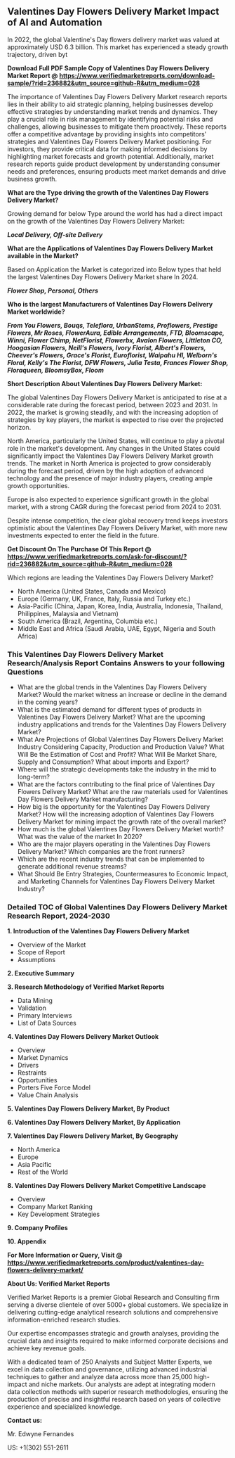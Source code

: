 <h2>Valentines Day Flowers Delivery Market Impact of AI and Automation</h2><p>In 2022, the global Valentine's Day flowers delivery market was valued at approximately USD 6.3 billion. This market has experienced a steady growth trajectory, driven byt</p><p id="" class=""><strong>Download Full PDF Sample Copy of Valentines Day Flowers Delivery Market Report @ <a href="https://www.verifiedmarketreports.com/download-sample/?rid=236882&utm_source=github-R&utm_medium=028" target="_blank">https://www.verifiedmarketreports.com/download-sample/?rid=236882&utm_source=github-R&utm_medium=028</a></strong></p><p>The importance of&nbsp;Valentines Day Flowers Delivery Market research reports lies in their ability to aid strategic planning, helping businesses develop effective strategies by understanding market trends and dynamics. They play a crucial role in risk management by identifying potential risks and challenges, allowing businesses to mitigate them proactively. These reports offer a competitive advantage by providing insights into competitors' strategies and Valentines Day Flowers Delivery Market positioning. For investors, they provide critical data for making informed decisions by highlighting market forecasts and growth potential. Additionally, market research reports guide product development by understanding consumer needs and preferences, ensuring products meet market demands and drive business growth.</p><p><strong>What are the&nbsp;Type driving the growth of the Valentines Day Flowers Delivery Market?</strong></p><p id="" class="">Growing demand for below Type around the world has had a direct impact on the growth of the Valentines Day Flowers Delivery Market:</p><em><strong>Local Delivery, Off-site Delivery</strong></em></p><strong>What are the&nbsp;Applications&nbsp;of Valentines Day Flowers Delivery Market available in the Market?</strong></p><p id="" class="">Based on Application the Market is categorized into Below types that held the largest Valentines Day Flowers Delivery Market share In 2024.</p><em><strong>Flower Shop, Personal, Others</strong></em></p><strong>Who is the largest Manufacturers of Valentines Day Flowers Delivery Market worldwide?</strong></p><p><em><strong>From You Flowers, Bouqs, Teleflora, UrbanStems, Proflowers, Prestige Flowers, Mr Roses, FlowerAura, Edible Arrangements, FTD, Bloomscape, Winni, Flower Chimp, NetFlorist, Flowerbx, Avalon Flowers, Littleton CO, Hoogasian Flowers, Neill's Flowers, Ivory Florist, Albert's Flowers, Cheever's Flowers, Grace's Florist, Euroflorist, Waipahu HI, Welborn's Floral, Kelly's The Florist, DFW Flowers, Julia Testa, Frances Flower Shop, Floraqueen, BloomsyBox, Floom</strong></em></p><p id="" class=""><strong>Short Description About Valentines Day Flowers Delivery Market:</strong></p><p>The global Valentines Day Flowers Delivery Market is anticipated to rise at a considerable rate during the forecast period, between 2023 and 2031. In 2022, the market is growing steadily, and with the increasing adoption of strategies by key players, the market is expected to rise over the projected horizon.</p><p>North America, particularly the United States, will continue to play a pivotal role in the market's development. Any changes in the United States could significantly impact the Valentines Day Flowers Delivery Market growth trends. The market in North America is projected to grow considerably during the forecast period, driven by the high adoption of advanced technology and the presence of major industry players, creating ample growth opportunities.</p><p>Europe is also expected to experience significant growth in the global market, with a strong CAGR during the forecast period from 2024 to 2031.</p><p>Despite intense competition, the clear global recovery trend keeps investors optimistic about the Valentines Day Flowers Delivery Market, with more new investments expected to enter the field in the future.</p><p id="" class=""><strong>Get Discount On The Purchase Of This Report @ <a href="https://www.verifiedmarketreports.com/ask-for-discount/?rid=236882&utm_source=github-R&utm_medium=028" target="_blank">https://www.verifiedmarketreports.com/ask-for-discount/?rid=236882&utm_source=github-R&utm_medium=028</a></strong></p>Which regions are leading the Valentines Day Flowers Delivery Market?</p><ul><li>North America (United States, Canada and Mexico)</li><li>Europe (Germany, UK, France, Italy, Russia and Turkey etc.)</li><li>Asia-Pacific (China, Japan, Korea, India, Australia, Indonesia, Thailand, Philippines, Malaysia and Vietnam)</li><li>South America (Brazil, Argentina, Columbia etc.)</li><li>Middle East and Africa (Saudi Arabia, UAE, Egypt, Nigeria and South Africa)</li></ul><h3 id="" class="">This Valentines Day Flowers Delivery Market Research/Analysis Report Contains Answers to your following Questions</h3><ul><li>What are the global trends in the Valentines Day Flowers Delivery Market? Would the market witness an increase or decline in the demand in the coming years?</li><li>What is the estimated demand for different types of products in Valentines Day Flowers Delivery Market? What are the upcoming industry applications and trends for the Valentines Day Flowers Delivery Market?</li><li>What Are Projections of Global Valentines Day Flowers Delivery Market Industry Considering Capacity, Production and Production Value? What Will Be the Estimation of Cost and Profit? What Will Be Market Share, Supply and Consumption? What about imports and Export?</li><li>Where will the strategic developments take the industry in the mid to long-term?</li><li>What are the factors contributing to the final price of Valentines Day Flowers Delivery Market? What are the raw materials used for Valentines Day Flowers Delivery Market manufacturing?</li><li>How big is the opportunity for the Valentines Day Flowers Delivery Market? How will the increasing adoption of Valentines Day Flowers Delivery Market for mining impact the growth rate of the overall market?</li><li>How much is the global Valentines Day Flowers Delivery Market worth? What was the value of the market In 2020?</li><li>Who are the major players operating in the Valentines Day Flowers Delivery Market? Which companies are the front runners?</li><li>Which are the recent industry trends that can be implemented to generate additional revenue streams?</li><li>What Should Be Entry Strategies, Countermeasures to Economic Impact, and Marketing Channels for Valentines Day Flowers Delivery Market Industry?</li></ul><h3 id="" class="">Detailed TOC of Global Valentines Day Flowers Delivery Market Research Report, 2024-2030</h3><p id="" class=""><strong>1. Introduction of the Valentines Day Flowers Delivery Market</strong></p><ul><li>Overview of the Market</li><li>Scope of Report</li><li>Assumptions</li></ul><p id="" class=""><strong>2. Executive Summary</strong></p><p id="" class=""><strong>3. Research Methodology of Verified Market Reports</strong></p><ul><li>Data Mining</li><li>Validation</li><li>Primary Interviews</li><li>List of Data Sources</li></ul><p id="" class=""><strong>4. Valentines Day Flowers Delivery Market Outlook</strong></p><ul><li>Overview</li><li>Market Dynamics</li><li>Drivers</li><li>Restraints</li><li>Opportunities</li><li>Porters Five Force Model</li><li>Value Chain Analysis</li></ul><p id="" class=""><strong>5. Valentines Day Flowers Delivery Market, By Product</strong></p><p id="" class=""><strong>6. Valentines Day Flowers Delivery Market, By Application</strong></p><p id="" class=""><strong>7. Valentines Day Flowers Delivery Market, By Geography</strong></p><ul><li>North America</li><li>Europe</li><li>Asia Pacific</li><li>Rest of the World</li></ul><p id="" class=""><strong>8. Valentines Day Flowers Delivery Market Competitive Landscape</strong></p><ul><li>Overview</li><li>Company Market Ranking</li><li>Key Development Strategies</li></ul><p id="" class=""><strong>9. Company Profiles</strong></p><p id="" class=""><strong>10. Appendix</strong></p><p id="" class=""><strong>For More Information or Query, Visit @ <a href="https://www.verifiedmarketreports.com/product/valentines-day-flowers-delivery-market/" target="_blank">https://www.verifiedmarketreports.com/product/valentines-day-flowers-delivery-market/</a></strong></p><p id="" class=""><strong>About Us: Verified Market Reports</strong></p><p id="" class="">Verified Market Reports is a premier Global Research and Consulting firm serving a diverse clientele of over 5000+ global customers. We specialize in delivering cutting-edge analytical research solutions and comprehensive information-enriched research studies.</p><p id="" class="">Our expertise encompasses strategic and growth analyses, providing the crucial data and insights required to make informed corporate decisions and achieve key revenue goals.</p><p id="" class="">With a dedicated team of 250 Analysts and Subject Matter Experts, we excel in data collection and governance, utilizing advanced industrial techniques to gather and analyze data across more than 25,000 high-impact and niche markets. Our analysts are adept at integrating modern data collection methods with superior research methodologies, ensuring the production of precise and insightful research based on years of collective experience and specialized knowledge.</p><p id="" class=""><strong>Contact us:</strong></p><p id="" class="">Mr. Edwyne Fernandes</p><p id="" class="">US: +1(302) 551-2611</p>